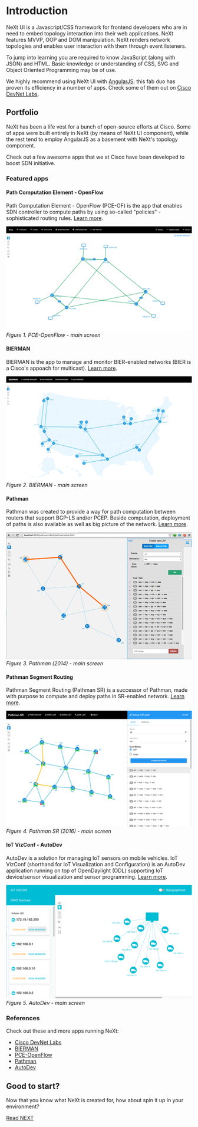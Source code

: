 # Introduction

NeXt UI is a Javascript/CSS framework for frontend developers who are in need to embed topology interaction into their web applications. NeXt features MVVP, OOP and DOM manipulation. NeXt renders network topologies and enables user interaction with them through event listeners.

To jump into learning you are required to know JavaScript (along with JSON) and HTML. Basic knowledge or understanding of CSS, SVG and Object Oriented Programming may be of use. 

We highly recommend using NeXt UI with [AngularJS](http://angularjs.org): this fab duo has proven its efficiency in a number of apps. Check some of them out on [Cisco DevNet Labs](https://developer.cisco.com/site/devnetlabs/).

## Portfolio

NeXt has been a life vest for a bunch of open-source efforts at Cisco. Some of apps were built entirely in NeXt (by means of NeXt UI component), while the rest tend to employ AngularJS as a basement with NeXt's topology component.

Check out a few awesome apps that we at Cisco have been developed to boost SDN initiative.
 
### Featured apps

#### Path Computation Element - OpenFlow

Path Computation Element - OpenFlow (PCE-OF) is the app that enables SDN controller to compute paths by using so-called "policies" - sophisticated routing rules. [Learn more](https://github.com/CiscoDevNet/pceof-gui).

![](../images/pceof-topology.png)
*Figure 1. PCE-OpenFlow - main screen*

#### BIERMAN

BIERMAN is the app to manage and monitor BIER-enabled networks (BIER is a Cisco's appoach for multicast). [Learn more](https://github.com/zverevalexei/bierman-gui).

![](../images/bierman-topology.png)
*Figure 2. BIERMAN - main screen*

#### Pathman

Pathman was created to provide a way for path computation between routers that support BGP-LS and/or PCEP. Beside computation, deployment of paths is also available as well as big picture of the network. [Learn more](https://developer.cisco.com/site/devnetlabs/bgp/).

![](../images/pathman1-topology.png)
*Figure 3. Pathman (2014) - main screen*

#### Pathman Segment Routing

Pathman Segment Routing (Pathman SR) is a successor of Pathman, made with purpose to compute and deploy paths in SR-enabled network. [Learn more](https://github.com/CiscoDevNet/pathman-sr).

![](../images/pathman-sr-pathlist-computed.png)
*Figure 4. Pathman SR (2016) - main screen*

#### IoT VizConf - AutoDev

AutoDev is a solution for managing IoT sensors on mobile vehicles. IoT VizConf (shorthand for IoT Visualization and Configuration) is an AutoDev application running on top of OpenDaylight (ODL) supporting IoT device/sensor visualization and sensor programming. [Learn more](https://github.com/CiscoDevNet/iotvizconf). 

![](../images/autodev-topology.png)
*Figure 5. AutoDev - main screen*

### References
Check out these and more apps running NeXt:

* [Cisco DevNet Labs](https://developer.cisco.com/site/devnetlabs/)
* [BIERMAN](https://github.com/zverevalexei/bierman-gui)
* [PCE-OpenFlow](https://github.com/CiscoDevNet/pceof-gui)
* [Pathman](https://github.com/CiscoDevNet/Opendaylight-BGP-Pathman-apps)
* [AutoDev](https://github.com/CiscoDevNet/iotvizconf)

## Good to start?
Now that you know what NeXt is created for, how about spin it up in your environment?

[Read NEXT](./tutorial-001.md)
